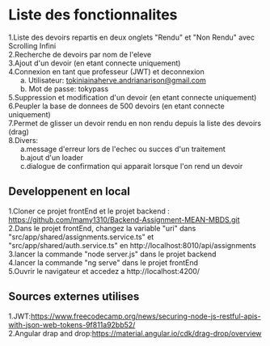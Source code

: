 # Liste des fonctionnalites
1.Liste des devoirs repartis en deux onglets "Rendu" et "Non Rendu" avec Scrolling Infini <br />
2.Recherche de devoirs par nom de l'eleve <br />
3.Ajout d'un devoir (en etant connecte uniquement) <br />
4.Connexion en tant que professeur (JWT) et deconnexion <br />
	&nbsp;&nbsp;&nbsp;&nbsp;&nbsp;&nbsp;a. Utilisateur: tokiniainaherve.andrianarison@gmail.com <br />
	&nbsp;&nbsp;&nbsp;&nbsp;&nbsp;&nbsp;b. Mot de passe: tokypass <br />
5.Suppression et modification d'un devoir (en etant connecte uniquement) <br />
6.Peupler la base de donnees de 500 devoirs (en etant connecte uniquement) <br />
7.Permet de glisser un devoir rendu en non rendu depuis la liste des devoirs (drag) <br />
8.Divers: <br />
   &nbsp;&nbsp;&nbsp;&nbsp;&nbsp;&nbsp;a.message d'erreur lors de l'echec ou succes d'un traitement <br />
   &nbsp;&nbsp;&nbsp;&nbsp;&nbsp;&nbsp;b.ajout d'un loader <br />
   &nbsp;&nbsp;&nbsp;&nbsp;&nbsp;&nbsp;c.dialogue de confirmation qui apparait lorsque l'on rend un devoir <br />

## Developpenent en local

1.Cloner ce projet frontEnd et le projet backend : https://github.com/mamy1310/Backend-Assignment-MEAN-MBDS.git  <br />
2.Dans le projet frontEnd, changez la variable "uri" dans "src/app/shared/assignments.service.ts" et "src/app/shared/auth.service.ts"  en http://localhost:8010/api/assignments <br />
3.lancer la commande "node server.js" dans le projet backend <br />
4.lancer la commande "ng serve" dans le projet frontEnd <br />
5.Ouvrir le navigateur et accedez a http://localhost:4200/ <br />

## Sources externes utilises
1.JWT:https://www.freecodecamp.org/news/securing-node-js-restful-apis-with-json-web-tokens-9f811a92bb52/ <br />
2.Angular drap and drop:https://material.angular.io/cdk/drag-drop/overview <br />



